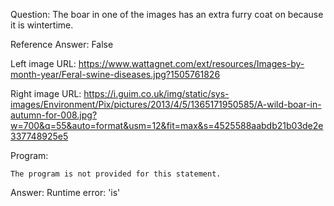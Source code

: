 Question: The boar in one of the images has an extra furry coat on because it is wintertime.

Reference Answer: False

Left image URL: https://www.wattagnet.com/ext/resources/Images-by-month-year/Feral-swine-diseases.jpg?1505761826

Right image URL: https://i.guim.co.uk/img/static/sys-images/Environment/Pix/pictures/2013/4/5/1365171950585/A-wild-boar-in-autumn-for-008.jpg?w=700&q=55&auto=format&usm=12&fit=max&s=4525588aabdb21b03de2e337748925e5

Program:

```
The program is not provided for this statement.
```
Answer: Runtime error: 'is'

